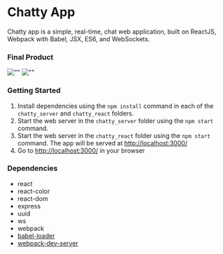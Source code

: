 Chatty App
=====================

Chatty app is a simple, real-time, chat web application, built on ReactJS, Webpack with Babel, JSX, ES6, and WebSockets. 

### Final Product

![""]()
![""]()

### Getting Started

1. Install dependencies using the `npm install` command in each of the `chatty_server` and `chatty_react` folders.
2. Start the web server in the `chatty_server` folder using the `npm start` command. 
3. Start the web server in the `chatty_react` folder using the `npm start` command. The app will be served at <http://localhost:3000/>
4. Go to <http://localhost:3000/> in your browser

### Dependencies

* react
* react-color
* react-dom
* express
* uuid
* ws
* webpack
* [babel-loader](https://github.com/babel/babel-loader)
* [webpack-dev-server](https://github.com/webpack/webpack-dev-server)
